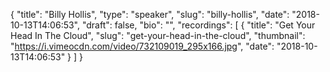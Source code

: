 {
  "title": "Billy Hollis",
  "type": "speaker",
  "slug": "billy-hollis",
  "date": "2018-10-13T14:06:53",
  "draft": false,
  "bio": "",
  "recordings": [
    {
      "title": "Get Your Head In The Cloud",
      "slug": "get-your-head-in-the-cloud",
      "thumbnail": "https://i.vimeocdn.com/video/732109019_295x166.jpg",
      "date": "2018-10-13T14:06:53"
    }
  ]
}
